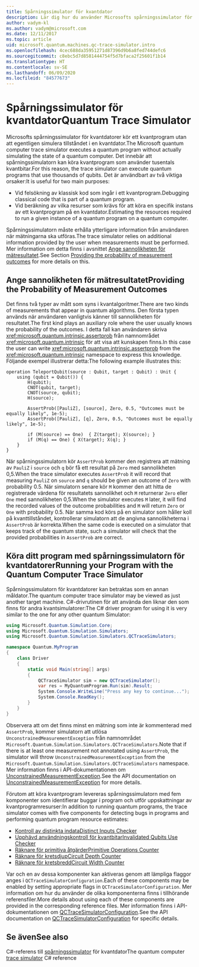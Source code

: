 ```yaml
---
title: Spårningssimulator för kvantdator
description: Lär dig hur du använder Microsofts spårningssimulator för kvantdatorer för att felsöka klassisk kod och beräkna resurskraven för ett kvantprogram.
author: vadym-kl
ms.author: vadym@microsoft.com
ms.date: 12/11/2017
ms.topic: article
uid: microsoft.quantum.machines.qc-trace-simulator.intro
ms.openlocfilehash: 4cec688da35951271d87396d9b6a8fed744defc6
ms.sourcegitcommit: c8ebc5d7d8581444754f5d7bfaca2f25601f1b14
ms.translationtype: HT
ms.contentlocale: sv-SE
ms.lasthandoff: 06/09/2020
ms.locfileid: "84577673"
---
```

# <a name="quantum-trace-simulator"></a><span data-ttu-id="7beff-103">Spårningssimulator för kvantdator</span><span class="sxs-lookup"><span data-stu-id="7beff-103">Quantum Trace Simulator</span></span>

<span data-ttu-id="7beff-104">Microsofts spårningssimulator för kvantdatorer kör ett kvantprogram utan att egentligen simulera tillståndet i en kvantdator.</span><span class="sxs-lookup"><span data-stu-id="7beff-104">The Microsoft quantum computer trace simulator executes a quantum program without actually simulating the state of a quantum computer.</span></span>  <span data-ttu-id="7beff-105">Det innebär att spårningssimulatorn kan köra kvantprogram som använder tusentals kvantbitar.</span><span class="sxs-lookup"><span data-stu-id="7beff-105">For this reason, the trace simulator can execute quantum programs that use thousands of qubits.</span></span>  <span data-ttu-id="7beff-106">Det är användbart av två viktiga orsaker:</span><span class="sxs-lookup"><span data-stu-id="7beff-106">It is useful for two main purposes:</span></span> 

* <span data-ttu-id="7beff-107">Vid felsökning av klassisk kod som ingår i ett kvantprogram.</span><span class="sxs-lookup"><span data-stu-id="7beff-107">Debugging classical code that is part of a quantum program.</span></span> 
* <span data-ttu-id="7beff-108">Vid beräkning av vilka resurser som krävs för att köra en specifik instans av ett kvantprogram på en kvantdator.</span><span class="sxs-lookup"><span data-stu-id="7beff-108">Estimating the resources required to run a given instance of a quantum program on a quantum computer.</span></span>

<span data-ttu-id="7beff-109">Spårningssimulatorn måste erhålla ytterligare information från användaren när mätningarna ska utföras.</span><span class="sxs-lookup"><span data-stu-id="7beff-109">The trace simulator relies on additional information provided by the user when measurements must be performed.</span></span> <span data-ttu-id="7beff-110">Mer information om detta finns i avsnittet [Ange sannolikheten för mätresultatet](#providing-the-probability-of-measurement-outcomes).</span><span class="sxs-lookup"><span data-stu-id="7beff-110">See Section [Providing the probability of measurement outcomes](#providing-the-probability-of-measurement-outcomes) for more details on this.</span></span> 

## <a name="providing-the-probability-of-measurement-outcomes"></a><span data-ttu-id="7beff-111">Ange sannolikheten för mätresultatet</span><span class="sxs-lookup"><span data-stu-id="7beff-111">Providing the Probability of Measurement Outcomes</span></span>

<span data-ttu-id="7beff-112">Det finns två typer av mått som syns i kvantalgoritmer.</span><span class="sxs-lookup"><span data-stu-id="7beff-112">There are two kinds of measurements that appear in quantum algorithms.</span></span> <span data-ttu-id="7beff-113">Den första typen används när användaren vanligtvis känner till sannolikheten för resultatet.</span><span class="sxs-lookup"><span data-stu-id="7beff-113">The first kind plays an auxiliary role where the user usually knows the probability of the outcomes.</span></span> <span data-ttu-id="7beff-114">I detta fall kan användaren skriva <xref:microsoft.quantum.intrinsic.assertprob> från namnområdet <xref:microsoft.quantum.intrinsic> för att visa att kunskapen finns.</span><span class="sxs-lookup"><span data-stu-id="7beff-114">In this case the user can write <xref:microsoft.quantum.intrinsic.assertprob> from the <xref:microsoft.quantum.intrinsic> namespace to express this knowledge.</span></span> <span data-ttu-id="7beff-115">Följande exempel illustrerar detta:</span><span class="sxs-lookup"><span data-stu-id="7beff-115">The following example illustrates this:</span></span>

```qsharp
operation TeleportQubit(source : Qubit, target : Qubit) : Unit {
    using (qubit = Qubit()) {
        H(qubit);
        CNOT(qubit, target);
        CNOT(source, qubit);
        H(source);

        AssertProb([PauliZ], [source], Zero, 0.5, "Outcomes must be equally likely", 1e-5);
        AssertProb([PauliZ], [q], Zero, 0.5, "Outcomes must be equally likely", 1e-5);

        if (M(source) == One)  { Z(target); X(source); }
        if (M(q) == One) { X(target); X(q); }
    }
}
```

<span data-ttu-id="7beff-116">När spårningssimulatorn kör `AssertProb` kommer den registrera att mätning av `PauliZ` i `source` och `q` bör få ett resultat på `Zero` med sannolikheten 0,5.</span><span class="sxs-lookup"><span data-stu-id="7beff-116">When the trace simulator executes `AssertProb` it will record that measuring `PauliZ` on `source` and `q` should be given an outcome of `Zero` with probability 0.5.</span></span> <span data-ttu-id="7beff-117">När simulatorn senare kör `M` kommer den att hitta de registrerade värdena för resultatets sannolikhet och `M` returnerar `Zero` eller `One` med sannolikheten 0,5.</span><span class="sxs-lookup"><span data-stu-id="7beff-117">When the simulator executes `M` later, it will find the recorded values of the outcome probabilities and `M` will return `Zero` or `One` with probability 0.5.</span></span> <span data-ttu-id="7beff-118">När samma kod körs på en simulator som håller koll på kvanttillståndet, kontrollerar simulatorn att de angivna sannolikheterna i `AssertProb` är korrekta.</span><span class="sxs-lookup"><span data-stu-id="7beff-118">When the same code is executed on a simulator that keeps track of the quantum state, such a simulator will check that the provided probabilities in `AssertProb` are correct.</span></span>

## <a name="running-your-program-with-the-quantum-computer-trace-simulator"></a><span data-ttu-id="7beff-119">Köra ditt program med spårningssimulatorn för kvantdatorer</span><span class="sxs-lookup"><span data-stu-id="7beff-119">Running your Program with the Quantum Computer Trace Simulator</span></span> 

<span data-ttu-id="7beff-120">Spårningssimulatorn för kvantdatorer kan betraktas som en annan måldator.</span><span class="sxs-lookup"><span data-stu-id="7beff-120">The quantum computer trace simulator may be viewed as just another target machine.</span></span> <span data-ttu-id="7beff-121">C#-drivrutinen för att använda den liknar den som finns för andra kvantsimulatorer:</span><span class="sxs-lookup"><span data-stu-id="7beff-121">The C# driver program for using it is very similar to the one for any other quantum Simulator:</span></span> 

```csharp
using Microsoft.Quantum.Simulation.Core;
using Microsoft.Quantum.Simulation.Simulators;
using Microsoft.Quantum.Simulation.Simulators.QCTraceSimulators;

namespace Quantum.MyProgram
{
    class Driver
    {
        static void Main(string[] args)
        {
            QCTraceSimulator sim = new QCTraceSimulator();
            var res = MyQuantumProgram.Run(sim).Result;
            System.Console.WriteLine("Press any key to continue...");
            System.Console.ReadKey();
        }
    }
}
```

<span data-ttu-id="7beff-122">Observera att om det finns minst en mätning som inte är kommenterad med `AssertProb`, kommer simulatorn att utlösa `UnconstrainedMeasurementException` från namnområdet `Microsoft.Quantum.Simulation.Simulators.QCTraceSimulators`.</span><span class="sxs-lookup"><span data-stu-id="7beff-122">Note that if there is at least one measurement not annotated using `AssertProb`, the simulator will throw `UnconstrainedMeasurementException` from the `Microsoft.Quantum.Simulation.Simulators.QCTraceSimulators` namespace.</span></span> <span data-ttu-id="7beff-123">Mer information finns i API-dokumentationen om [UnconstrainedMeasurementException](xref:Microsoft.Quantum.Simulation.Simulators.QCTraceSimulators.UnconstrainedMeasurementException).</span><span class="sxs-lookup"><span data-stu-id="7beff-123">See the API documentation on [UnconstrainedMeasurementException](xref:Microsoft.Quantum.Simulation.Simulators.QCTraceSimulators.UnconstrainedMeasurementException) for more details.</span></span>

<span data-ttu-id="7beff-124">Förutom att köra kvantprogram levereras spårningssimulatorn med fem komponenter som identifierar buggar i program och utför uppskattningar av kvantprogramresurser:</span><span class="sxs-lookup"><span data-stu-id="7beff-124">In addition to running quantum programs, the trace simulator comes with five components for detecting bugs in programs and performing quantum program resource estimates:</span></span> 

* [<span data-ttu-id="7beff-125">Kontroll av distinkta indata</span><span class="sxs-lookup"><span data-stu-id="7beff-125">Distinct Inputs Checker</span></span>](xref:microsoft.quantum.machines.qc-trace-simulator.distinct-inputs)
* [<span data-ttu-id="7beff-126">Upphävd användningskontroll för kvantbitar</span><span class="sxs-lookup"><span data-stu-id="7beff-126">Invalidated Qubits Use Checker</span></span>](xref:microsoft.quantum.machines.qc-trace-simulator.invalidated-qubits)
* [<span data-ttu-id="7beff-127">Räknare för primitiva åtgärder</span><span class="sxs-lookup"><span data-stu-id="7beff-127">Primitive Operations Counter</span></span>](xref:microsoft.quantum.machines.qc-trace-simulator.primitive-counter)
* [<span data-ttu-id="7beff-128">Räknare för kretsdjup</span><span class="sxs-lookup"><span data-stu-id="7beff-128">Circuit Depth Counter</span></span>](xref:microsoft.quantum.machines.qc-trace-simulator.depth-counter)
* [<span data-ttu-id="7beff-129">Räknare för kretsbredd</span><span class="sxs-lookup"><span data-stu-id="7beff-129">Circuit Width Counter</span></span>](xref:microsoft.quantum.machines.qc-trace-simulator.width-counter)

<span data-ttu-id="7beff-130">Var och en av dessa komponenter kan aktiveras genom att lämpliga flaggor anges i `QCTraceSimulatorConfiguration`.</span><span class="sxs-lookup"><span data-stu-id="7beff-130">Each of these components may be enabled by setting appropriate flags in `QCTraceSimulatorConfiguration`.</span></span> <span data-ttu-id="7beff-131">Mer information om hur du använder de olika komponenterna finns i tillhörande referensfiler.</span><span class="sxs-lookup"><span data-stu-id="7beff-131">More details about using each of these components are provided in the corresponding reference files.</span></span> <span data-ttu-id="7beff-132">Mer information finns i API-dokumentationen om [QCTraceSimulatorConfiguration](https://docs.microsoft.com/dotnet/api/Microsoft.Quantum.Simulation.Simulators.QCTraceSimulators.QCTraceSimulatorConfiguration).</span><span class="sxs-lookup"><span data-stu-id="7beff-132">See the API documentation on [QCTraceSimulatorConfiguration](https://docs.microsoft.com/dotnet/api/Microsoft.Quantum.Simulation.Simulators.QCTraceSimulators.QCTraceSimulatorConfiguration) for specific details.</span></span>

## <a name="see-also"></a><span data-ttu-id="7beff-133">Se även</span><span class="sxs-lookup"><span data-stu-id="7beff-133">See also</span></span>
<span data-ttu-id="7beff-134">C#-referens till [spårningssimulator](xref:Microsoft.Quantum.Simulation.Simulators.QCTraceSimulators.QCTraceSimulator) för kvantdator</span><span class="sxs-lookup"><span data-stu-id="7beff-134">The quantum computer [trace simulator](xref:Microsoft.Quantum.Simulation.Simulators.QCTraceSimulators.QCTraceSimulator) C# reference</span></span> 

